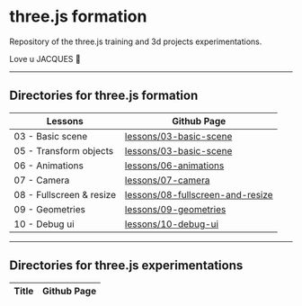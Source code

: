 # three.js formation
Repository of the three.js training and 3d projects experimentations.

Love u JACQUES &#128420;


---
## Directories for three.js formation

| Lessons                  | Github Page                                                                                                          |
|--------------------------|----------------------------------------------------------------------------------------------------------------------|
| 03 - Basic scene         | [lessons/03-basic-scene](https://paulbouvignies.github.io/threeJS/lessons/03-basic-scene/)                           |
| 05 - Transform objects   | [lessons/03-basic-scene](https://paulbouvignies.github.io/threeJS/lessons/05-transform-objects/dist/)                |
| 06 - Animations          | [lessons/06-animations](https://paulbouvignies.github.io/threeJS/lessons/06-animations/dist)                         |
| 07 - Camera              | [lessons/07-camera](https://paulbouvignies.github.io/threeJS/lessons/07-camera/dist)                                 |
| 08 - Fullscreen & resize | [lessons/08-fullscreen-and-resize](https://paulbouvignies.github.io/threeJS/lessons/08-fullscreen-and-resizing/dist) |
| 09 - Geometries          | [lessons/09-geometries](https://paulbouvignies.github.io/threeJS/lessons/09-geometries/dist)                         |
| 10 - Debug ui            | [lessons/10-debug-ui](https://paulbouvignies.github.io/threeJS/lessons/10-debug-ui/dist)                             |

---
## Directories for three.js experimentations

| Title                  | Github Page                                                                                           |
|------------------------|-------------------------------------------------------------------------------------------------------|
